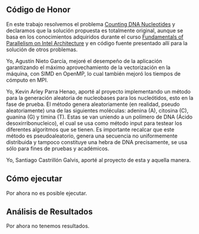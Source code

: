 ## Código de Honor

En este trabajo resolvemos el problema [Counting DNA Nucleotides](http://rosalind.info/problems/dna/) y declaramos que la solución propuesta es totalmente original, aunque se basa en los conocimientos adquiridos durante el curso [Fundamentals of Parallelism on Intel Architecture](https://www.coursera.org/learn/parallelism-ia/) y en código fuente presentado allí para la solución de otros problemas.

Yo, Agustín Nieto García, mejoré el desempeño de la aplicación garantizando el máximo aprovechamiento de la vectorización en la máquina, con SIMD en OpenMP, lo cual también mejoró los tiempos de cómputo en MPI.

Yo, Kevin Arley Parra Henao, aporté al proyecto implementando un método para la generación aleatoria de nucleobases para los nucleótidos, esto en la fase de prueba. El método genera aleatoriamente (en realidad, pseudo aleatoriamente) una de las siguientes moléculas: adenina (A), citosina (C), guanina (G) y timina (T). Estas se van uniendo a un polímero de DNA (Ácido desoxirribonucleico), el cual se usa como método input para testear los diferentes algoritmos que se tienen. Es importante recalcar que este método es pseudoaleatorio, genera una secuencia no uniformemente distribuida y tampoco constituye una hebra de DNA precisamente, se usa sólo para fines de pruebas y académicos.

Yo, Santiago Castrillón Galvis, aporté al proyecto de esta y aquella manera.

## Cómo ejecutar

Por ahora no es posible ejecutar.

## Análisis de Resultados

Por ahora no tenemos resultados.
